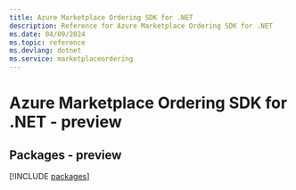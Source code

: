 ```yaml
---
title: Azure Marketplace Ordering SDK for .NET
description: Reference for Azure Marketplace Ordering SDK for .NET
ms.date: 04/09/2024
ms.topic: reference
ms.devlang: dotnet
ms.service: marketplaceordering
---
```

# Azure Marketplace Ordering SDK for .NET - preview
## Packages - preview
[!INCLUDE [packages](marketplace-ordering-index.md)]